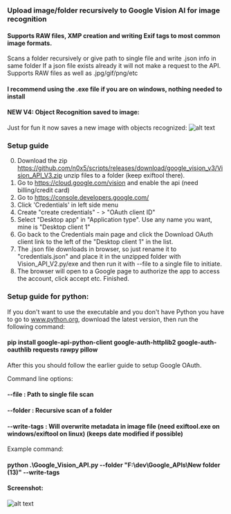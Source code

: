 ### Upload image/folder recursively to Google Vision AI for image recognition
#### Supports RAW files, XMP creation and writing Exif tags to most common image formats.
Scans a folder recursively or give path to single file and write .json info in same folder
If a json file exists already it will not make a request to the API.
Supports RAW files as well as .jpg/gif/png/etc
#### I recommend using the .exe file if you are on windows, nothing needed to install

#### NEW V4: Object Recognition saved to image:
Just for fun it now saves a new image with objects recognized:
![alt text](https://raw.githubusercontent.com/n0x5/scripts/master/Google_Tools/object_recognition.jpg)

### Setup guide
0) Download the zip https://github.com/n0x5/scripts/releases/download/google_vision_v3/Vision_API_V3.zip unzip files to a folder (keep exiftool there).
2) Go to https://cloud.google.com/vision and enable the api (need billing/credit card)
3) Go to https://console.developers.google.com/
4) Click 'Credentials' in left side menu
5) Create "create credentials" - > "OAuth client ID"
6) Select "Desktop app" in "Application type". Use any name you want, mine is "Desktop client 1"
7) Go back to the Credentials main page and click the Download OAuth client link to the left of the "Desktop client 1" in the list.
8) The .json file downloads in browser, so just rename it to "credentials.json" and place it in the unzipped folder with Vision_API_V2.py/exe and then run it with --file to a single file to initiate.
9) The browser will open to a Google page to authorize the app to access the account, click accept etc. Finished.

### Setup guide for python:
If you don't want to use the executable and you don't have Python you have to go to www.python.org, download the latest version, then run the following command:
#### pip install google-api-python-client google-auth-httplib2 google-auth-oauthlib requests rawpy pillow
    
After this you should follow the earlier guide to setup Google OAuth.

Command line options:

#### --file : Path to single file scan

#### --folder : Recursive scan of a folder

#### --write-tags : Will overwrite metadata in image file (need exiftool.exe on windows/exiftool on linux) (keeps date modified if possible)

Example command:
#### python .\Google_Vision_API.py --folder "F:\dev\Google_APIs\New folder (13)" --write-tags

#### Screenshot:
![alt text](https://raw.githubusercontent.com/n0x5/scripts/master/Google_Tools/raw3.png)

